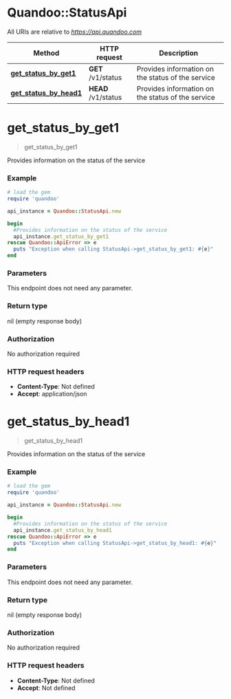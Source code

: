 # Quandoo::StatusApi

All URIs are relative to *https://api.quandoo.com*

Method | HTTP request | Description
------------- | ------------- | -------------
[**get_status_by_get1**](StatusApi.md#get_status_by_get1) | **GET** /v1/status | Provides information on the status of the service
[**get_status_by_head1**](StatusApi.md#get_status_by_head1) | **HEAD** /v1/status | Provides information on the status of the service


# **get_status_by_get1**
> get_status_by_get1

Provides information on the status of the service



### Example
```ruby
# load the gem
require 'quandoo'

api_instance = Quandoo::StatusApi.new

begin
  #Provides information on the status of the service
  api_instance.get_status_by_get1
rescue Quandoo::ApiError => e
  puts "Exception when calling StatusApi->get_status_by_get1: #{e}"
end
```

### Parameters
This endpoint does not need any parameter.

### Return type

nil (empty response body)

### Authorization

No authorization required

### HTTP request headers

 - **Content-Type**: Not defined
 - **Accept**: application/json



# **get_status_by_head1**
> get_status_by_head1

Provides information on the status of the service



### Example
```ruby
# load the gem
require 'quandoo'

api_instance = Quandoo::StatusApi.new

begin
  #Provides information on the status of the service
  api_instance.get_status_by_head1
rescue Quandoo::ApiError => e
  puts "Exception when calling StatusApi->get_status_by_head1: #{e}"
end
```

### Parameters
This endpoint does not need any parameter.

### Return type

nil (empty response body)

### Authorization

No authorization required

### HTTP request headers

 - **Content-Type**: Not defined
 - **Accept**: Not defined



